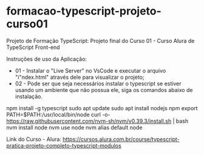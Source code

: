 # formacao-typescript-projeto-curso01
Projeto de Formação TypeScript: Projeto final do Curso 01 - Curso Alura de TypeScript Front-end

Instruções de uso da Aplicação:
* 01 - Instalar o "Live Server" no VsCode e executar o arquivo "i"ndex.html" através dele para visualizar o projeto;
* 02 - Pode ser que seja necessários instalar o typescript se estiver usando um ambiente que não possua ele, siga os comandos abaixo de instalação.

npm install -g typescript
sudo apt update
sudo apt install nodejs npm
export PATH=$PATH:/usr/local/bin/node
curl -o- https://raw.githubusercontent.com/nvm-sh/nvm/v0.39.3/install.sh | bash
nvm install node
nvm use node
nvm alias default node

Link do Curso - Alura:
https://cursos.alura.com.br/course/typescript-pratica-projeto-completo-typescript-modulos
